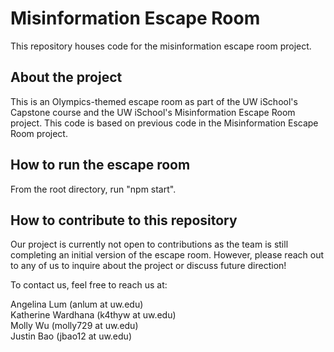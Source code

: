 # Misinformation Escape Room
This repository houses code for the misinformation escape room project.

## About the project
This is an Olympics-themed escape room as part of the UW iSchool's Capstone course and the UW iSchool's Misinformation Escape Room project. This code is based on previous code in the Misinformation Escape Room project.

## How to run the escape room
From the root directory, run "npm start".

## How to contribute to this repository
Our project is currently not open to contributions as the team is still completing an initial version of the escape room. However, please reach out to any of us to inquire about the project or discuss future direction!

To contact us, feel free to reach us at: <br>

Angelina Lum (anlum at uw.edu) <br>
Katherine Wardhana (k4thyw at uw.edu) <br>
Molly Wu (molly729 at uw.edu) <br>
Justin Bao (jbao12 at uw.edu)
